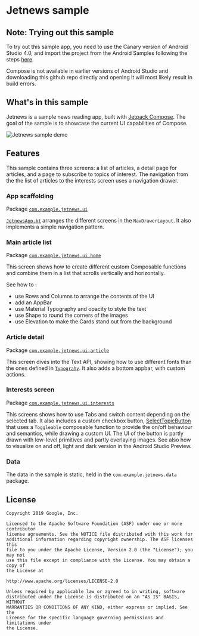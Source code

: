 # Jetnews sample

## Note: Trying out this sample

To try out this sample app, you need to use the Canary version of Android Studio 4.0, and import the
project from the Android Samples following the steps
[here](https://developer.android.com/jetpack/compose/setup#sample).

Compose is not available in earlier versions of Android Studio and downloading this github repo
directly and opening it will most likely result in build errors.

## What's in this sample

Jetnews is a sample news reading app, built with
[Jetpack Compose](https://developer.android.com/jetpack/compose). The goal of the sample is to
showcase the current UI capabilities of Compose.

<img src="screenshots/jetnews_demo.gif" alt="Jetnews sample demo">

## Features

This sample contains three screens: a list of articles, a detail page for articles, and a page to
subscribe to topics of interest. The navigation from the the list of articles to the interests
screen uses a navigation drawer.

### App scaffolding

Package [`com.example.jetnews.ui`][1]

[`JetnewsApp.kt`][2] arranges the different screens in the `NavDrawerLayout`. It also implements a simple
navigation pattern.

[1]: https://github.com/android/compose-samples/Jetnews/app/src/main/java/com/example/jetnews/ui
[2]: https://github.com/android/compose-samples/Jetnews/app/src/main/java/com/example/jetnews/ui/JetnewsApp.kt
[3]: https://github.com/android/compose-samples/Jetnews/app/src/main/java/com/example/jetnews/ui/article

### Main article list

Package [`com.example.jetnews.ui.home`][4]

This screen shows how to create different custom Composable functions and combine them in a list
that scrolls vertically and horizontally.

See how to :

* use Rows and Columns to arrange the contents of the UI
* add an AppBar
* use Material Typography and opacity to style the text
* use Shape to round the corners of the images
* use Elevation to make the Cards stand out from the background

[4]: https://github.com/android/compose-samples/Jetnews/app/src/main/java/com/example/jetnews/ui/home

### Article detail

Package [`com.example.jetnews.ui.article`][5]

This screen dives into the Text API, showing how to use different fonts than the ones defined in
[`Typograhy`][6]. It also adds a bottom appbar, with custom actions.

[5]: https://github.com/android/compose-samples/Jetnews/app/src/main/java/com/example/jetnews/ui/article
[6]: https://github.com/android/compose-samples/Jetnews/app/src/main/java/com/example/jetnews/ui/Typography.kt

### Interests screen

Package [`com.example.jetnews.ui.interests`][7]

This screens shows how to use Tabs and switch content depending on the selected tab. It
also includes a custom checkbox button, [SelectTopicButton][8]
that uses a `Toggleable` composable function to provide
the on/off behaviour and semantics, while drawing a custom UI. The UI of the button is partly
drawn with low-level primitives and partly overlaying images. See also how to visualize
on and off, light and dark version in the Android Studio Preview.

[7]: https://github.com/android/compose-samples/Jetnews/app/src/main/java/com/example/jetnews/ui/interests
[8]: https://github.com/android/compose-samples/Jetnews/app/src/main/java/com/example/jetnews/ui/interests/SelectTopicButton.kt

### Data

The data in the sample is static, held in the `com.example.jetnews.data` package.

## License


```
Copyright 2019 Google, Inc.

Licensed to the Apache Software Foundation (ASF) under one or more contributor
license agreements. See the NOTICE file distributed with this work for
additional information regarding copyright ownership. The ASF licenses this
file to you under the Apache License, Version 2.0 (the "License"); you may not
use this file except in compliance with the License. You may obtain a copy of
the License at

http://www.apache.org/licenses/LICENSE-2.0

Unless required by applicable law or agreed to in writing, software
distributed under the License is distributed on an "AS IS" BASIS, WITHOUT
WARRANTIES OR CONDITIONS OF ANY KIND, either express or implied. See the
License for the specific language governing permissions and limitations under
the License.
```
